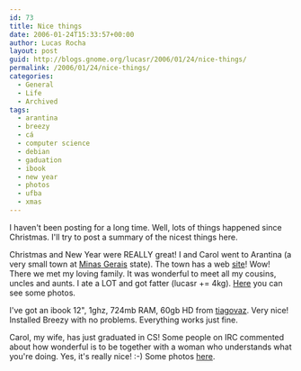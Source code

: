 ```yaml
---
id: 73
title: Nice things
date: 2006-01-24T15:33:57+00:00
author: Lucas Rocha
layout: post
guid: http://blogs.gnome.org/lucasr/2006/01/24/nice-things/
permalink: /2006/01/24/nice-things/
categories:
  - General
  - Life
  - Archived
tags:
  - arantina
  - breezy
  - cá
  - computer science
  - debian
  - gaduation
  - ibook
  - new year
  - photos
  - ufba
  - xmas
---
```

I haven't been posting for a long time. Well, lots of things happened since
Christmas. I'll try to post a summary of the nicest things here.

Christmas and New Year were REALLY great! I and Carol went to Arantina (a very
small town at [Minas Gerais](http://en.wikipedia.org/wiki/Minas_Gerais)
state). The town has a web [site](http://www.arantina.mg.gov.br/)! Wow!
There we met my loving family. It was wonderful to meet all my cousins, uncles
and aunts. I ate a LOT and got fatter (lucasr += 4kg).
[Here](http://public.fotki.com/libertarios/lucasr/arantina2005/) you can see
some photos.

I've got an ibook 12", 1ghz, 724mb RAM, 60gb HD from
[tiagovaz](http://www.advogato.org/person/tiagovaz/). Very nice! Installed
Breezy with no problems. Everything works just fine.

Carol, my wife, has just graduated in CS! Some people on IRC commented about
how wonderful is to be together with a woman who understands what you're doing.
Yes, it's really nice! :-) Some photos
[here](http://public.fotki.com/libertarios/lucasr/formatura_de_ca/).
